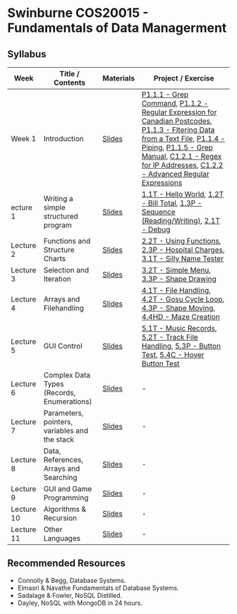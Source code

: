 # Swinburne COS20015 - Fundamentals of Data Managerment

## Syllabus

| Week                                                           | Title / Contents     | Materials                                                                | Project / Exercise                                      |
| ----------------------------------------------------------------- | -------------------- | ------------------------------------------------------------------------ | ------------------------------------------------------- |
|  Week 1 | Introduction | [Slides]() | [P1.1.1 - Grep Command](projects/P1.1.1), [P1.1.2 - Regular Expression for Canadian Postcodes](projects/P1.1.2), [P1.1.3 - Fltering Data from a Text File](projects/P1.1.3), [P1.1.4 - Piping](projects/P1.1.4), [P1.1.5 - Grep Manual](projects/P1.1.5), [C1.2.1 - Regex for IP Addresses](projects/C1.2.1), [C1.2.2 - Advanced Regular Expressions](projects/C1.2.2) |
| ecture 1 | Writing a simple structured program      | [Slides](lectures/Lecture_1.pdf) | [1.1T - Hello World](projects/1.1T-Hello_World), [1.2T - Bill Total](projects/1.2T-Desk_Check), [1.3P - Sequence (Reading/Writing)](projects/1.3P-Sequence), [2.1T - Debug](projects/2.1T-Debug) |
| Lecture 2 | Functions and Structure Charts  | [Slides](lectures/Lecture_2.pdf) | [2.2T - Using Functions](projects/2.2T-Functions), [2.3P - Hospital Charges](projects/2.3P-Hospital_Charges), [3.1T - Silly Name Tester](projects/3.1T-Silly_Name_Tester) |
| Lecture 3 | Selection and Iteration        | [Slides](lectures/lecture_3.pdf) | [3.2T - Simple Menu](projects/3.2T-Simple_Menu), [3.3P - Shape Drawing](projects/3.3P-Shape_Drawing) |
| Lecture 4 | Arrays and Filehandling         | [Slides](lectures/lecture_4.pdf) | [4.1T - File Handling](projects/4.1T-File_Handling), [4.2T - Gosu Cycle Loop](projects/4.2T-Gosu_Cycle_Loop), [4.3P - Shape Moving](projects/4.3P-Shape_Moving), [4.4HD - Maze Creation](projects/4.4HD-Maze_Creation) |
| Lecture 5 | GUI Control         | [Slides](lectures/lecture_5.pdf) | [5.1T - Music Records](projects/5.1T-Music_Records), [5.2T - Track File Handling](projects/5.2T-Track_File_Handling), [5.3P - Button Test](projects/5.3P-Button_Test), [5.4C - Hover Button Test](projects/5.4C-Hover_Button_Test) |
| Lecture 6 | Complex Data Types (Records, Enumerations)         | [Slides](lectures/lecture_6.pdf) | - |
| Lecture 7 | Parameters, pointers, variables and the stack        | [Slides](lectures/lecture_7.pdf) | - |
| Lecture 8 | Data, References, Arrays and Searching         | [Slides](lectures/lecture_8.pdf) | - |
| Lecture 9 | GUI and Game Programming        | [Slides](lectures/lecture_9.pdf) | - |
| Lecture 10 | Algorithms & Recursion        | [Slides](lectures/lecture_10.pdf) | - |
| Lecture 11 | Other Languages        | [Slides](lectures/lecture_11.pdf) | - |

## Recommended Resources
- Connolly & Begg, Database Systems.
- Elmasri & Navathe Fundamentals of Database Systems.
- Sadalage & Fowler, NoSQL Distilled.
- Dayley, NoSQL with MongoDB in 24 hours.
